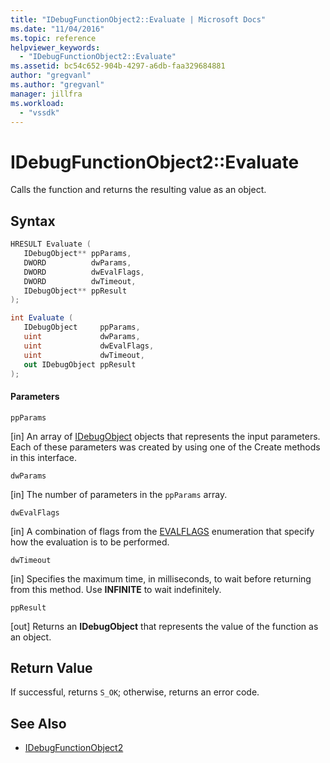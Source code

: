 ```yaml
---
title: "IDebugFunctionObject2::Evaluate | Microsoft Docs"
ms.date: "11/04/2016"
ms.topic: reference
helpviewer_keywords:
  - "IDebugFunctionObject2::Evaluate"
ms.assetid: bc54c652-904b-4297-a6db-faa329684881
author: "gregvanl"
ms.author: "gregvanl"
manager: jillfra
ms.workload:
  - "vssdk"
---
```

# IDebugFunctionObject2::Evaluate
Calls the function and returns the resulting value as an object.

## Syntax

```cpp
HRESULT Evaluate (
   IDebugObject** ppParams,
   DWORD          dwParams,
   DWORD          dwEvalFlags,
   DWORD          dwTimeout,
   IDebugObject** ppResult
);
```

```csharp
int Evaluate (
   IDebugObject     ppParams,
   uint             dwParams,
   uint             dwEvalFlags,
   uint             dwTimeout,
   out IDebugObject ppResult
);
```

#### Parameters
 `ppParams`

 [in] An array of [IDebugObject](../../../extensibility/debugger/reference/idebugobject.md) objects that represents the input parameters. Each of these parameters was created by using one of the Create methods in this interface.

 `dwParams`

 [in] The number of parameters in the `ppParams` array.

 `dwEvalFlags`

 [in] A combination of flags from the [EVALFLAGS](../../../extensibility/debugger/reference/evalflags.md) enumeration that specify how the evaluation is to be performed.

 `dwTimeout`

 [in] Specifies the maximum time, in milliseconds, to wait before returning from this method. Use **INFINITE** to wait indefinitely.

 `ppResult`

 [out] Returns an **IDebugObject** that represents the value of the function as an object.

## Return Value
 If successful, returns `S_OK`; otherwise, returns an error code.

## See Also
- [IDebugFunctionObject2](../../../extensibility/debugger/reference/idebugfunctionobject2.md)